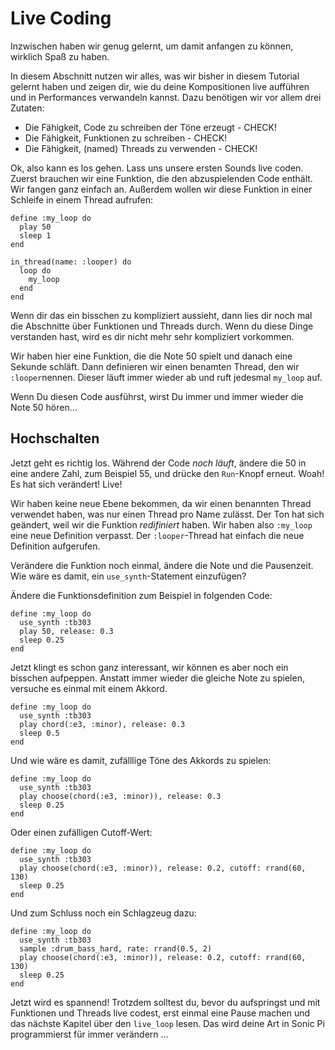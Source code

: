 # Live Coding

Inzwischen haben wir genug gelernt, um damit anfangen zu können, wirklich Spaß zu haben.

In diesem Abschnitt nutzen wir alles, was wir bisher in diesem Tutorial gelernt haben und zeigen dir, wie du deine Kompositionen live aufführen und in Performances verwandeln kannst. Dazu benötigen wir vor allem drei Zutaten:

* Die Fähigkeit, Code zu schreiben der Töne erzeugt - CHECK!
* Die Fähigkeit, Funktionen zu schreiben - CHECK!
* Die Fähigkeit, (named) Threads zu verwenden - CHECK!

Ok, also kann es los gehen. Lass uns unsere ersten Sounds live coden.
Zuerst brauchen wir eine Funktion, die den abzuspielenden Code enthält. Wir fangen ganz einfach an. Außerdem wollen wir diese Funktion in einer Schleife in einem Thread aufrufen:

```
define :my_loop do
  play 50
  sleep 1
end

in_thread(name: :looper) do
  loop do
    my_loop
  end
end
```

Wenn dir das ein bisschen zu kompliziert aussieht, dann lies dir noch mal die Abschnitte über Funktionen und Threads durch. Wenn du diese Dinge verstanden hast, wird es dir nicht mehr sehr kompliziert vorkommen.

Wir haben hier eine Funktion, die die Note 50 spielt und danach eine Sekunde schläft. Dann definieren wir einen benamten Thread, den wir `:looper`nennen. Dieser läuft immer wieder ab und ruft jedesmal `my_loop` auf.

Wenn Du diesen Code ausführst, wirst Du immer und immer wieder die Note 50 hören...

## Hochschalten

Jetzt geht es richtig los. Während der Code *noch läuft*, ändere die 50 in eine andere Zahl, zum Beispiel 55, und drücke den `Run`-Knopf erneut. Woah! Es hat sich verändert! Live!

Wir haben keine neue Ebene bekommen, da wir einen benannten Thread verwendet haben, was nur einen Thread pro Name zulässt. Der Ton hat sich geändert, weil wir die Funktion *redifiniert* haben. Wir haben also `:my_loop` eine neue Definition verpasst. Der `:looper`-Thread hat einfach die neue Definition aufgerufen.

Verändere die Funktion noch einmal, ändere die Note und die Pausenzeit. Wie wäre es damit, ein `use_synth`-Statement einzufügen?

Ändere die Funktionsdefinition zum Beispiel in folgenden Code:
```
define :my_loop do
  use_synth :tb303
  play 50, release: 0.3
  sleep 0.25
end
```

Jetzt klingt es schon ganz interessant, wir können es aber noch ein bisschen aufpeppen. Anstatt immer wieder die gleiche Note zu spielen, versuche es einmal mit einem Akkord.

```
define :my_loop do
  use_synth :tb303
  play chord(:e3, :minor), release: 0.3
  sleep 0.5
end
```

Und wie wäre es damit, zufälllige Töne des Akkords zu spielen:

```
define :my_loop do
  use_synth :tb303
  play choose(chord(:e3, :minor)), release: 0.3
  sleep 0.25
end
```

Oder einen zufälligen Cutoff-Wert:

```
define :my_loop do
  use_synth :tb303
  play choose(chord(:e3, :minor)), release: 0.2, cutoff: rrand(60, 130)
  sleep 0.25
end
```

Und zum Schluss noch ein Schlagzeug dazu:

```
define :my_loop do
  use_synth :tb303
  sample :drum_bass_hard, rate: rrand(0.5, 2)
  play choose(chord(:e3, :minor)), release: 0.2, cutoff: rrand(60, 130)
  sleep 0.25
end
```

Jetzt wird es spannend!
Trotzdem solltest du, bevor du aufspringst und mit Funktionen und Threads live codest, erst einmal eine Pause machen und das nächste Kapitel über den `live_loop` lesen. Das wird deine Art in Sonic Pi programmierst für immer verändern ...
